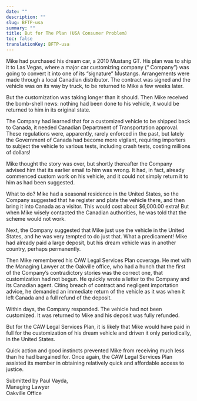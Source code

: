 ```yaml
---
date: ""
description: ""
slug: BFTP-usa
summary: ""
title: But for The Plan (USA Consumer Problem)
toc: false
translationKey: BFTP-usa
---
```

Mike had purchased his dream car, a 2010 Mustang GT. His plan was to ship it to Las Vegas, where a major car customizing company (“ Company”) was going to convert it into one of its “signature” Mustangs. Arrangements were made through a local Canadian distributor. The contract was signed and the vehicle was on its way by truck, to be returned to Mike a few weeks later.

But the customization was taking longer than it should. Then Mike received the bomb-shell news: nothing had been done to his vehicle, it would be returned to him in its original state.

The Company had learned that for a customized vehicle to be shipped back to Canada, it needed Canadian Department of Transportation approval. These regulations were, apparently, rarely enforced in the past, but lately the Government of Canada had become more vigilant, requiring importers to subject the vehicle to various tests, including crash tests, costing millions of dollars!

Mike thought the story was over, but shortly thereafter the Company advised him that its earlier email to him was wrong. It had, in fact, already commenced custom work on his vehicle, and it could not simply return it to him as had been suggested.

What to do? Mike had a seasonal residence in the United States, so the Company suggested that he register and plate the vehicle there, and then bring it into Canada as a visitor. This would cost about $6,000.00 extra! But when Mike wisely contacted the Canadian authorities, he was told that the scheme would not work.

Next, the Company suggested that Mike just use the vehicle in the United States, and he was very tempted to do just that. What a predicament! Mike had already paid a large deposit, but his dream vehicle was in another country, perhaps permanently.

Then Mike remembered his CAW Legal Services Plan coverage. He met with the Managing Lawyer at the Oakville office, who had a hunch that the first of the Company’s contradictory stories was the correct one, that customization had not begun. He quickly wrote a letter to the Company and its Canadian agent. Citing breach of contract and negligent importation advice, he demanded an immediate return of the vehicle as it was when it left Canada and a full refund of the deposit.

Within days, the Company responded. The vehicle had not been customized. It was returned to Mike and his deposit was fully refunded.

But for the CAW Legal Services Plan, it is likely that Mike would have paid in full for the customization of his dream vehicle and driven it only periodically, in the United States.

Quick action and good instincts prevented Mike from receiving much less than he had bargained for. Once again, the CAW Legal Services Plan assisted its member in obtaining relatively quick and affordable access to justice.

Submitted by Paul Vayda,  
Managing Lawyer  
Oakville Office